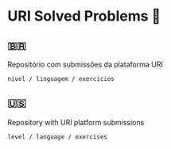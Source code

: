 # URI Solved Problems 🤖

## 🇧🇷
Repositório com submissões da plataforma URI

```
nivel / linguagem / exercicios
```

## 🇺🇸 

Repository with URI platform submissions

```
level / language / exercises
```
